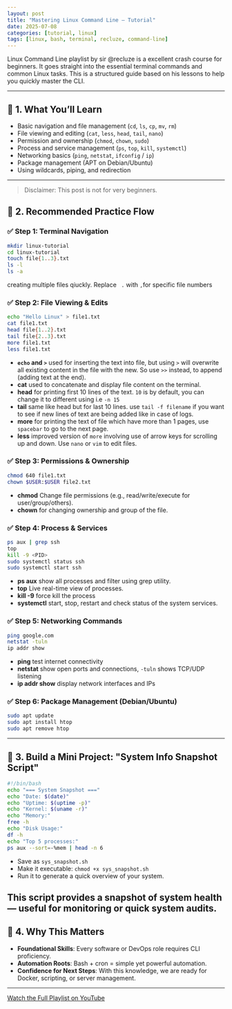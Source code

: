 ```yaml
---
layout: post
title: "Mastering Linux Command Line — Tutorial"
date: 2025-07-08
categories: [tutorial, linux]
tags: [linux, bash, terminal, recluze, command-line]
---
```


Linux Command Line playlist by sir @recluze is a excellent crash course for beginners. It goes straight into the essential terminal commands and common Linux tasks. This is a structured guide based on his lessons to help you quickly master the CLI.

---

## 🎯 1. What You’ll Learn

- Basic navigation and file management (`cd`, `ls`, `cp`, `mv`, `rm`)
- File viewing and editing (`cat`, `less`, `head`, `tail`, `nano`)
- Permission and ownership (`chmod`, `chown`, `sudo`)
- Process and service management (`ps`, `top`, `kill`, `systemctl`)
- Networking basics (`ping`, `netstat`, `ifconfig` / `ip`)
- Package management (APT on Debian/Ubuntu)
- Using wildcards, piping, and redirection

---
 > Disclaimer: This post is not for very beginners.
## 🔧 2. Recommended Practice Flow

### ✅ Step 1: Terminal Navigation

```bash
mkdir linux-tutorial
cd linux-tutorial
touch file{1..3}.txt
ls -l
ls -a
```
creating multiple files qiuckly. Replace ``` .``` with ``` , ```for specific file numbers
### ✅ Step 2: File Viewing & Edits

```bash
echo "Hello Linux" > file1.txt
cat file1.txt
head file{1..2}.txt
tail file{2..3}.txt
more file1.txt
less file1.txt
```
- **`echo` and `>`** used for inserting the text into file, but using ``` > ``` will overwrite all existing content in the file with the new. So use ``` >> ``` instead, to append (adding text at the end).
- **cat** used to concatenate and display file content on the terminal.
- **head** for printing first 10 lines of the text. `10` is by default, you can change it to different using i.e ``` -n 15 ```
- **tail** same like head but for last 10 lines. use ```tail -f filename``` if you want to see if new lines of text are being added like in case of logs.
- **more** for printing the text of file which have more than 1 pages, use `spacebar` to go to the next page.
- **less** improved version of `more` involving use of arrow keys for scrolling up and down.
Use `nano` or `vim` to edit files.

### ✅ Step 3: Permissions & Ownership

```bash
chmod 640 file1.txt
chown $USER:$USER file2.txt
```
- **chmod** Change file permissions (e.g., read/write/execute for user/group/others).
- **chown** for changing ownership and group of the file.
### ✅ Step 4: Process & Services

```bash
ps aux | grep ssh
top
kill -9 <PID>
sudo systemctl status ssh
sudo systemctl start ssh
```
- **ps aux** show all processes and filter using grep utility.
- **top** Live real-time view of processes.
- **kill -9** force kill the process
- **systemctl** start, stop, restart and check status of the system services.


### ✅ Step 5: Networking Commands

```bash
ping google.com
netstat -tuln
ip addr show
```
- **ping** test internet connectivity
- **netstat** show open ports and connections, `-tuln` shows TCP/UDP listening
- **ip addr show** display network interfaces and IPs

### ✅ Step 6: Package Management (Debian/Ubuntu)

```bash
sudo apt update
sudo apt install htop
sudo apt remove htop
```

---

## 🚀 3. Build a Mini Project: "System Info Snapshot Script"

```bash
#!/bin/bash
echo "=== System Snapshot ==="
echo "Date: $(date)"
echo "Uptime: $(uptime -p)"
echo "Kernel: $(uname -r)"
echo "Memory:"
free -h
echo "Disk Usage:"
df -h
echo "Top 5 processes:"
ps aux --sort=-%mem | head -n 6
```

- Save as `sys_snapshot.sh`
- Make it executable: `chmod +x sys_snapshot.sh`
- Run it to generate a quick overview of your system.

This script provides a snapshot of system health — useful for monitoring or quick system audits.
---

## 📘 4. Why This Matters

- **Foundational Skills**: Every software or DevOps role requires CLI proficiency.
- **Automation Roots**: Bash + cron = simple yet powerful automation.
- **Confidence for Next Steps**: With this knowledge, we are ready for Docker, scripting, or server management.

---

 [Watch the Full Playlist on YouTube](https://youtube.com/playlist?list=PLnd7R4Mcw3rJzeqlaJa3KNQZEuUuKPZjf)
